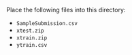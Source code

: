 Place the following files into this directory:
* `SampleSubmission.csv`
* `xtest.zip`
* `xtrain.zip`
* `ytrain.csv`
